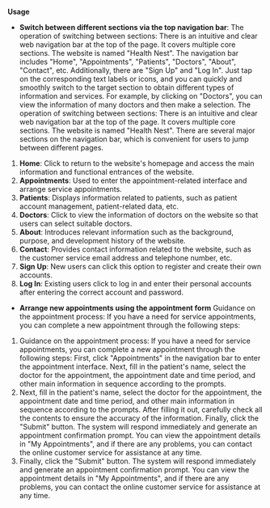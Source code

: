 **Usage**

- **Switch between different sections via the top navigation bar**:
The operation of switching between sections: There is an intuitive and clear web navigation bar at the top of the page. It covers multiple core sections. The website is named "Health Nest". The navigation bar includes "Home", "Appointments", "Patients", "Doctors", "About", "Contact", etc. Additionally, there are "Sign Up" and "Log In". Just tap on the corresponding text labels or icons, and you can quickly and smoothly switch to the target section to obtain different types of information and services. For example, by clicking on "Doctors", you can view the information of many doctors and then make a selection.
The operation of switching between sections: There is an intuitive and clear web navigation bar at the top of the page. It covers multiple core sections. The website is named "Health Nest". There are several major sections on the navigation bar, which is convenient for users to jump between different pages.
1. **Home**: Click to return to the website's homepage and access the main information and functional entrances of the website.
2. **Appointments**: Used to enter the appointment-related interface and arrange service appointments.
3. **Patients**: Displays information related to patients, such as patient account management, patient-related data, etc.
4. **Doctors**: Click to view the information of doctors on the website so that users can select suitable doctors.
5. **About**: Introduces relevant information such as the background, purpose, and development history of the website.
6. **Contact**: Provides contact information related to the website, such as the customer service email address and telephone number, etc.
7. **Sign Up**: New users can click this option to register and create their own accounts.
8. **Log In**: Existing users click to log in and enter their personal accounts after entering the correct account and password.

- **Arrange new appointments using the appointment form**
Guidance on the appointment process: If you have a need for service appointments, you can complete a new appointment through the following steps:
1. Guidance on the appointment process: If you have a need for service appointments, you can complete a new appointment through the following steps:
First, click "Appointments" in the navigation bar to enter the appointment interface.
Next, fill in the patient's name, select the doctor for the appointment, the appointment date and time period, and other main information in sequence according to the prompts.
2. Next, fill in the patient's name, select the doctor for the appointment, the appointment date and time period, and other main information in sequence according to the prompts.
After filling it out, carefully check all the contents to ensure the accuracy of the information.
Finally, click the "Submit" button. The system will respond immediately and generate an appointment confirmation prompt. You can view the appointment details in "My Appointments", and if there are any problems, you can contact the online customer service for assistance at any time.
3. Finally, click the "Submit" button. The system will respond immediately and generate an appointment confirmation prompt. You can view the appointment details in "My Appointments", and if there are any problems, you can contact the online customer service for assistance at any time. 
                                                   <!--by mlh-->